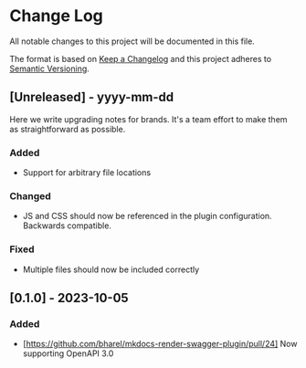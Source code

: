 
# Change Log
All notable changes to this project will be documented in this file.
 
The format is based on [Keep a Changelog](http://keepachangelog.com/)
and this project adheres to [Semantic Versioning](http://semver.org/).
 
## [Unreleased] - yyyy-mm-dd
 
Here we write upgrading notes for brands. It's a team effort to make them as
straightforward as possible.
 
### Added
- Support for arbitrary file locations
 
### Changed
- JS and CSS should now be referenced in the plugin configuration. Backwards compatible.

### Fixed
- Multiple files should now be included correctly
 
## [0.1.0] - 2023-10-05
   
### Added

- [https://github.com/bharel/mkdocs-render-swagger-plugin/pull/24] Now supporting OpenAPI 3.0
